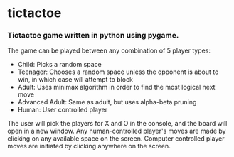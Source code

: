 # tictactoe
### Tictactoe game written in python using pygame.

The game can be played between any combination of 5 player types:
- Child: Picks a random space
- Teenager: Chooses a random space unless the opponent is about to win, in which case will attempt to block
- Adult: Uses minimax algorithm in order to find the most logical next move
- Advanced Adult: Same as adult, but uses alpha-beta pruning
- Human: User controlled player

The user will pick the players for X and O in the console, and the board will open in a new window. Any human-controlled player's moves are made by clicking on any available space on the screen. Computer controlled player moves are initiated by clicking anywhere on the screen.
